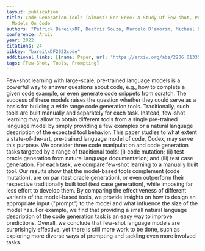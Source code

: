 ```yaml
---
layout: publication
title: Code Generation Tools (almost) For Free? A Study Of Few-shot, Pre-trained Language
  Models On Code
authors: "Patrick Barei\xDF, Beatriz Souza, Marcelo D'amorim, Michael Pradel"
conference: Arxiv
year: 2022
citations: 24
bibkey: "barei\xDF2022code"
additional_links: [{name: Paper, url: 'https://arxiv.org/abs/2206.01335'}]
tags: [Few-Shot, Tools, Prompting]
---
```

Few-shot learning with large-scale, pre-trained language models is a powerful
way to answer questions about code, e.g., how to complete a given code example,
or even generate code snippets from scratch. The success of these models raises
the question whether they could serve as a basis for building a wide range code
generation tools. Traditionally, such tools are built manually and separately
for each task. Instead, few-shot learning may allow to obtain different tools
from a single pre-trained language model by simply providing a few examples or
a natural language description of the expected tool behavior. This paper
studies to what extent a state-of-the-art, pre-trained language model of code,
Codex, may serve this purpose. We consider three code manipulation and code
generation tasks targeted by a range of traditional tools: (i) code mutation;
(ii) test oracle generation from natural language documentation; and (iii) test
case generation. For each task, we compare few-shot learning to a manually
built tool. Our results show that the model-based tools complement (code
mutation), are on par (test oracle generation), or even outperform their
respective traditionally built tool (test case generation), while imposing far
less effort to develop them. By comparing the effectiveness of different
variants of the model-based tools, we provide insights on how to design an
appropriate input ("prompt") to the model and what influence the size of the
model has. For example, we find that providing a small natural language
description of the code generation task is an easy way to improve predictions.
Overall, we conclude that few-shot language models are surprisingly effective,
yet there is still more work to be done, such as exploring more diverse ways of
prompting and tackling even more involved tasks.